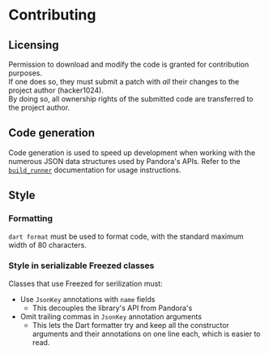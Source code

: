 # Contributing
## Licensing
Permission to download and modify the code is granted for contribution purposes.  
If one does so, they must submit a patch with _all_ their changes to the project
author (hacker1024).  
By doing so, all ownership rights of the submitted code are transferred to the
project author.

## Code generation
Code generation is used to speed up development when working with the numerous
JSON data structures used by Pandora's APIs.
Refer to the [`build_runner`][build_runner] documentation
for usage instructions.

[build_runner]: https://pub.dev/packages/build_runner#built-in-commands

## Style
### Formatting
`dart format` must be used to format code, with the standard maximum width of 80
characters.

### Style in serializable Freezed classes
Classes that use Freezed for serilization must:
- Use `JsonKey` annotations with `name` fields
  - This decouples the library's API from Pandora's
- Omit trailing commas in `JsonKey` annotation arguments
  - This lets the Dart formatter try and keep all the constructor arguments and
    their annotations on one line each, which is easier to read.